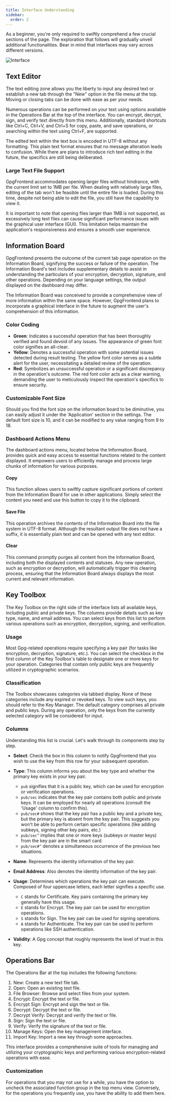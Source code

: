 ```yaml
---
title: Interface Understanding
sidebar:
  order: 2
---
```


As a beginner, you're only required to swiftly comprehend a few crucial sections
of the page. The exploration that follows will gradually unveil additional
functionalities. Bear in mind that interfaces may vary across different
versions.

![Interface](https://image.cdn.bktus.com/i/2024/06/15/baf33505-c34f-12c7-d897-a60fc9b5b600.webp)

## Text Editor

The text editing zone allows you the liberty to input any desired text or
establish a new tab through the "New" option in the file menu at the top. Moving
or closing tabs can be done with ease as per your needs.

Numerous operations can be performed on your text using options available in the
Operations Bar at the top of the interface. You can encrypt, decrypt, sign, and
verify text directly from this menu. Additionally, standard shortcuts like
Ctrl+C, Ctrl+V, and Ctrl+S for copy, paste, and save operations, or searching
within the text using Ctrl+F, are supported.

The edited text within the text box is encoded in UTF-8 without any formatting.
This plain text format ensures that no message alteration leads to confusion.
While there are plans to introduce rich text editing in the future, the
specifics are still being deliberated.

### Large Text File Support

GpgFrontend accommodates opening larger files without hindrance, with the
current limit set to 1MB per file. When dealing with relatively large files,
editing of the tab won't be feasible until the entire file is loaded. During
this time, despite not being able to edit the file, you still have the
capability to view it.

It is important to note that opening files larger than 1MB is not supported, as
excessively long text files can cause significant performance issues with the
graphical user interface (GUI). This limitation helps maintain the application's
responsiveness and ensures a smooth user experience.

## Information Board

GpgFrontend presents the outcome of the current tab page operation on the
Information Board, signifying the success or failure of the operation. The
Information Board's text includes supplementary details to assist in
understanding the particulars of your encryption, decryption, signature, and
other operations. Depending on your language settings, the output displayed on
the dashboard may differ.

The Information Board was conceived to provide a comprehensive view of more
information within the same space. However, GpgFrontend plans to incorporate a
graphical interface in the future to augment the user's comprehension of this
information.

### Color Coding

- **Green**: Indicates a successful operation that has been thoroughly verified
  and found devoid of any issues. The appearance of green font color signifies
  an all-clear.
- **Yellow**: Denotes a successful operation with some potential issues detected
  during result testing. The yellow font color serves as a subtle alert for the
  user, necessitating a detailed review of the operation.
- **Red**: Symbolizes an unsuccessful operation or a significant discrepancy in
  the operation's outcome. The red font color acts as a clear warning, demanding
  the user to meticulously inspect the operation's specifics to ensure security.

### Customizable Font Size

Should you find the font size on the information board to be diminutive, you can
easily adjust it under the 'Application' section in the settings. The default
font size is 10, and it can be modified to any value ranging from 9 to 18.

### Dashboard Actions Menu

The dashboard actions menu, located below the Information Board, provides quick
and easy access to essential functions related to the content displayed. It
empowers users to efficiently manage and process large chunks of information for
various purposes.

#### Copy

This function allows users to swiftly capture significant portions of content
from the Information Board for use in other applications. Simply select the
content you need and use this button to copy it to the clipboard.

#### Save File

This operation archives the contents of the Information Board into the file
system in UTF-8 format. Although the resultant output file does not have a
suffix, it is essentially plain text and can be opened with any text editor.

#### Clear

This command promptly purges all content from the Information Board, including
both the displayed contents and statuses. Any new operation, such as encryption
or decryption, will automatically trigger this clearing process, ensuring that
the Information Board always displays the most current and relevant information.

## Key Toolbox

The Key Toolbox on the right side of the interface lists all available keys,
including public and private keys. The columns provide details such as key type,
name, and email address. You can select keys from this list to perform various
operations such as encryption, decryption, signing, and verification.

### Usage

Most Gpg-related operations require specifying a key pair (for tasks like
encryption, decryption, signature, etc.). You can select the checkbox in the
first column of the Key Toolbox's table to designate one or more keys for your
operation. Categories that contain only public keys are frequently utilized in
cryptographic scenarios.

### Classification

The Toolbox showcases categories via tabbed display. None of these categories
include any expired or revoked keys. To view such keys, you should refer to the
Key Manager. The default category comprises all private and public keys. During
any operation, only the keys from the currently selected category will be
considered for input.

### Columns

Understanding this list is crucial. Let's walk through its components step by
step.

- **Select**: Check the box in this column to notify GpgFrontend that you wish
  to use the key from this row for your subsequent operation.

- **Type**: This column informs you about the key type and whether the primary
  key exists in your key pair.

  - `pub` signifies that it is a public key, which can be used for encryption or
    verification operations.
  - `pub/sec` indicates that the key pair contains both public and private keys.
    It can be employed for nearly all operations (consult the 'Usage' column to
    confirm this).
  - `pub/sec#` shows that the key pair has a public key and a private key, but
    the primary key is absent from the key pair. This suggests you won't be able
    to perform certain specific operations (like adding subkeys, signing other
    key pairs, etc.)
  - `pub/sec^` implies that one or more keys (subkeys or master keys) from the
    key pair are in the smart card.
  - `pub/sec#^` denotes a simultaneous occurrence of the previous two
    situations.

- **Name**: Represents the identity information of the key pair.
- **Email Address**: Also denotes the identity information of the key pair.
- **Usage**: Determines which operations the key pair can execute. Composed of
  four uppercase letters, each letter signifies a specific use.

  - `C` stands for Certificate. Key pairs containing the primary key generally
    have this usage.
  - `E` stands for Encrypt. The key pair can be used for encryption operations.
  - `S` stands for Sign. The key pair can be used for signing operations.
  - `A` stands for Authenticate. The key pair can be used to perform operations
    like SSH authentication.

- **Validity**: A Gpg concept that roughly represents the level of trust in this
  key.

## Operations Bar

The Operations Bar at the top includes the following functions:

1. New: Create a new text file tab.
2. Open: Open an existing text file.
3. File Browser: Browse and select files from your system.
4. Encrypt: Encrypt the text or file.
5. Encrypt Sign: Encrypt and sign the text or file.
6. Decrypt: Decrypt the text or file.
7. Decrypt Verify: Decrypt and verify the text or file.
8. Sign: Sign the text or file.
9. Verify: Verify the signature of the text or file.
10. Manage Keys: Open the key management interface.
11. Import Key: Import a new key through some approaches.

This interface provides a comprehensive suite of tools for managing and
utilizing your cryptographic keys and performing various encryption-related
operations with ease.

### Customization

For operations that you may not use for a while, you have the option to uncheck
the associated function group in the top menu view. Conversely, for the
operations you frequently use, you have the ability to add them here.
